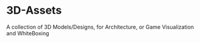 # 3D-Assets
A collection of 3D Models/Designs, for Architecture, or Game Visualization and WhiteBoxing
